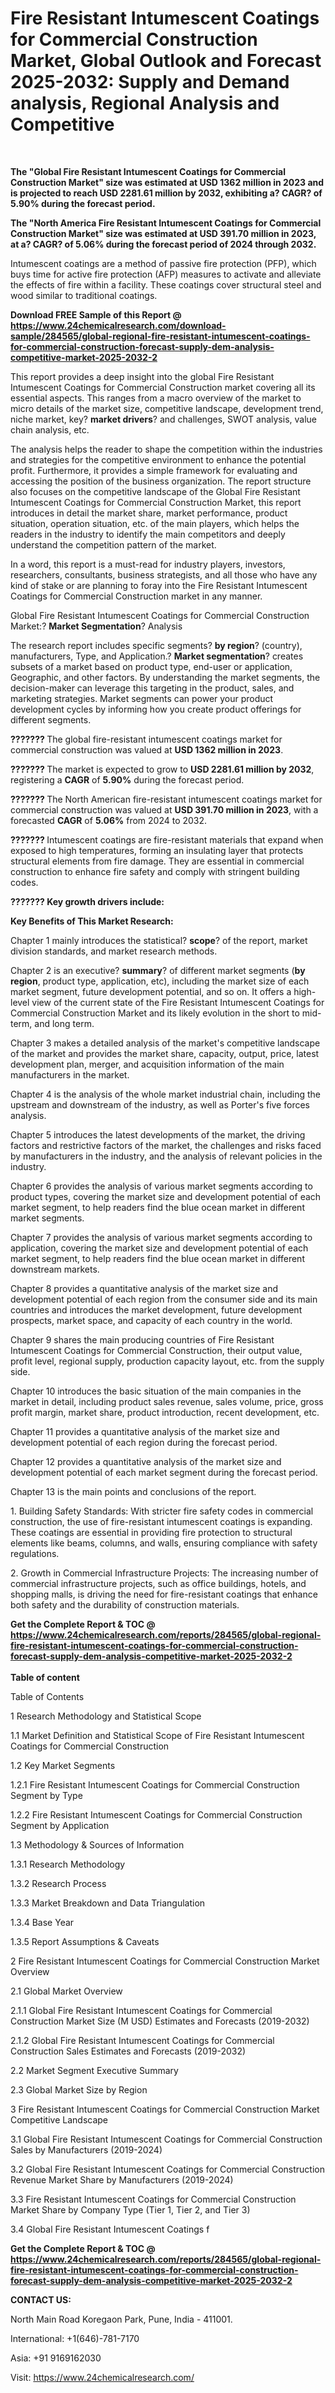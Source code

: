 <h1>Fire Resistant Intumescent Coatings for Commercial Construction Market, Global Outlook and Forecast 2025-2032: Supply and Demand analysis, Regional Analysis and Competitive</h1><br/><p><span style="font-size:14px"><strong>The "Global Fire Resistant Intumescent Coatings for Commercial Construction Market" size was estimated at USD 1362 million in 2023 and is projected to reach USD 2281.61 million by 2032, exhibiting a? <strong>CAGR</strong>? of 5.90% during the forecast period.</strong></span></p><p><span style="font-size:14px"><strong>The "North America Fire Resistant Intumescent Coatings for Commercial Construction Market" size was estimated at USD 391.70 million in 2023, at a? <strong>CAGR</strong>? of 5.06% during the forecast period of 2024 through 2032.</strong></span></p><p><span style="font-size:14px">Intumescent coatings are a method of passive fire protection (PFP), which buys time for active fire protection (AFP) measures to activate and alleviate the effects of fire within a facility. These coatings cover structural steel and wood similar to traditional coatings.</span></p><div><b>Download FREE Sample of this Report @ <a href="https://www.24chemicalresearch.com/download-sample/284565/global-regional-fire-resistant-intumescent-coatings-for-commercial-construction-forecast-supply-dem-analysis-competitive-market-2025-2032-2">https://www.24chemicalresearch.com/download-sample/284565/global-regional-fire-resistant-intumescent-coatings-for-commercial-construction-forecast-supply-dem-analysis-competitive-market-2025-2032-2</a></b></div><p><span style="font-size:14px">This report provides a deep insight into the global Fire Resistant Intumescent Coatings for Commercial Construction market covering all its essential aspects. This ranges from a macro overview of the market to micro details of the market size, competitive landscape, development trend, niche market, key? <strong>market drivers</strong>? and challenges, SWOT analysis, value chain analysis, etc.</span></p><p><span style="font-size:14px">The analysis helps the reader to shape the competition within the industries and strategies for the competitive environment to enhance the potential profit. Furthermore, it provides a simple framework for evaluating and accessing the position of the business organization. The report structure also focuses on the competitive landscape of the Global Fire Resistant Intumescent Coatings for Commercial Construction Market, this report introduces in detail the market share, market performance, product situation, operation situation, etc. of the main players, which helps the readers in the industry to identify the main competitors and deeply understand the competition pattern of the market.</span></p><p><span style="font-size:14px">In a word, this report is a must-read for industry players, investors, researchers, consultants, business strategists, and all those who have any kind of stake or are planning to foray into the Fire Resistant Intumescent Coatings for Commercial Construction market in any manner.</span></p><p><span style="font-size:14px">Global Fire Resistant Intumescent Coatings for Commercial Construction Market:? <strong>Market Segmentation</strong>? Analysis</span></p><p><span style="font-size:14px">The research report includes specific segments? <strong>by region</strong>? (country), manufacturers, Type, and Application.? <strong>Market segmentation</strong>? creates subsets of a market based on product type, end-user or application, Geographic, and other factors. By understanding the market segments, the decision-maker can leverage this targeting in the product, sales, and marketing strategies. Market segments can power your product development cycles by informing how you create product offerings for different segments.</span></p><p><span style="font-size:14px"><strong>??????? </strong>The global fire-resistant intumescent coatings market for commercial construction was valued at <strong>USD 1362 million in 2023</strong>.</span></p><p><span style="font-size:14px"><strong>??????? </strong>The market is expected to grow to <strong>USD 2281.61 million by 2032</strong>, registering a <strong>CAGR</strong> of <strong>5.90%</strong> during the forecast period.</span></p><p><span style="font-size:14px"><strong>??????? </strong>The North American fire-resistant intumescent coatings market for commercial construction was valued at <strong>USD 391.70 million in 2023</strong>, with a forecasted <strong>CAGR</strong> of <strong>5.06%</strong> from 2024 to 2032.</span></p><p><span style="font-size:14px"><strong>??????? </strong>Intumescent coatings are fire-resistant materials that expand when exposed to high temperatures, forming an insulating layer that protects structural elements from fire damage. They are essential in commercial construction to enhance fire safety and comply with stringent building codes.</span></p><p><span style="font-size:14px"><strong>??????? Key growth drivers include:</strong></span></p><p><span style="font-size:14px"><strong>Key Benefits of This Market Research:</strong></span></p><p><span style="font-size:14px">Chapter 1 mainly introduces the statistical? <strong><strong>scope</strong></strong>? of the report, market division standards, and market research methods.</span></p><p><span style="font-size:14px">Chapter 2 is an executive? <strong><strong>summary</strong></strong>? of different market segments (<strong>by region</strong>, product type, application, etc), including the market size of each market segment, future development potential, and so on. It offers a high-level view of the current state of the Fire Resistant Intumescent Coatings for Commercial Construction Market and its likely evolution in the short to mid-term, and long term.</span></p><p><span style="font-size:14px">Chapter 3 makes a detailed analysis of the market's competitive landscape of the market and provides the market share, capacity, output, price, latest development plan, merger, and acquisition information of the main manufacturers in the market.</span></p><p><span style="font-size:14px">Chapter 4 is the analysis of the whole market industrial chain, including the upstream and downstream of the industry, as well as Porter's five forces analysis.</span></p><p><span style="font-size:14px">Chapter 5 introduces the latest developments of the market, the driving factors and restrictive factors of the market, the challenges and risks faced by manufacturers in the industry, and the analysis of relevant policies in the industry.</span></p><p><span style="font-size:14px">Chapter 6 provides the analysis of various market segments according to product types, covering the market size and development potential of each market segment, to help readers find the blue ocean market in different market segments.</span></p><p><span style="font-size:14px">Chapter 7 provides the analysis of various market segments according to application, covering the market size and development potential of each market segment, to help readers find the blue ocean market in different downstream markets.</span></p><p><span style="font-size:14px">Chapter 8 provides a quantitative analysis of the market size and development potential of each region from the consumer side and its main countries and introduces the market development, future development prospects, market space, and capacity of each country in the world.</span></p><p><span style="font-size:14px">Chapter 9 shares the main producing countries of Fire Resistant Intumescent Coatings for Commercial Construction, their output value, profit level, regional supply, production capacity layout, etc. from the supply side.</span></p><p><span style="font-size:14px">Chapter 10 introduces the basic situation of the main companies in the market in detail, including product sales revenue, sales volume, price, gross profit margin, market share, product introduction, recent development, etc.</span></p><p><span style="font-size:14px">Chapter 11 provides a quantitative analysis of the market size and development potential of each region during the forecast period.</span></p><p><span style="font-size:14px">Chapter 12 provides a quantitative analysis of the market size and development potential of each market segment during the forecast period.</span></p><p><span style="font-size:14px">Chapter 13 is the main points and conclusions of the report.</span></p><p><span style="font-size:14px">1. Building Safety Standards: With stricter fire safety codes in commercial construction, the use of fire-resistant intumescent coatings is expanding. These coatings are essential in providing fire protection to structural elements like beams, columns, and walls, ensuring compliance with safety regulations.</span></p><p><span style="font-size:14px">2. Growth in Commercial Infrastructure Projects: The increasing number of commercial infrastructure projects, such as office buildings, hotels, and shopping malls, is driving the need for fire-resistant coatings that enhance both safety and the durability of construction materials.</span></p><div><b>Get the Complete Report & TOC @ <a href="https://www.24chemicalresearch.com/reports/284565/global-regional-fire-resistant-intumescent-coatings-for-commercial-construction-forecast-supply-dem-analysis-competitive-market-2025-2032-2">https://www.24chemicalresearch.com/reports/284565/global-regional-fire-resistant-intumescent-coatings-for-commercial-construction-forecast-supply-dem-analysis-competitive-market-2025-2032-2</a></b></div><br><b>Table of content</b><p>Table of Contents<br />
 
 1 Research Methodology and Statistical Scope<br />
 
 1.1 Market Definition and Statistical Scope of Fire Resistant Intumescent Coatings for Commercial Construction<br />
 
 1.2 Key Market Segments<br />
 
 1.2.1 Fire Resistant Intumescent Coatings for Commercial Construction Segment by Type<br />
 
 1.2.2 Fire Resistant Intumescent Coatings for Commercial Construction Segment by Application<br />
 
 1.3 Methodology & Sources of Information<br />
 
 1.3.1 Research Methodology<br />
 
 1.3.2 Research Process<br />
 
 1.3.3 Market Breakdown and Data Triangulation<br />
 
 1.3.4 Base Year<br />
 
 1.3.5 Report Assumptions & Caveats<br />
 
 2 Fire Resistant Intumescent Coatings for Commercial Construction Market Overview<br />
 
 2.1 Global Market Overview<br />
 
 2.1.1 Global Fire Resistant Intumescent Coatings for Commercial Construction Market Size (M USD) Estimates and Forecasts (2019-2032)<br />
 
 2.1.2 Global Fire Resistant Intumescent Coatings for Commercial Construction Sales Estimates and Forecasts (2019-2032)<br />
 
 2.2 Market Segment Executive Summary<br />
 
 2.3 Global Market Size by Region<br />
 
 3 Fire Resistant Intumescent Coatings for Commercial Construction Market Competitive Landscape<br />
 
 3.1 Global Fire Resistant Intumescent Coatings for Commercial Construction Sales by Manufacturers (2019-2024)<br />
 
 3.2 Global Fire Resistant Intumescent Coatings for Commercial Construction Revenue Market Share by Manufacturers (2019-2024)<br />
 
 3.3 Fire Resistant Intumescent Coatings for Commercial Construction Market Share by Company Type (Tier 1, Tier 2, and Tier 3)<br />
 
 3.4 Global Fire Resistant Intumescent Coatings f<br><div><b>Get the Complete Report & TOC @ <a href="https://www.24chemicalresearch.com/reports/284565/global-regional-fire-resistant-intumescent-coatings-for-commercial-construction-forecast-supply-dem-analysis-competitive-market-2025-2032-2">https://www.24chemicalresearch.com/reports/284565/global-regional-fire-resistant-intumescent-coatings-for-commercial-construction-forecast-supply-dem-analysis-competitive-market-2025-2032-2</a></b></div></p>
 
 <b>CONTACT US:</b><br>
 
 North Main Road Koregaon Park, Pune, India - 411001.<br/>
 
 International: +1(646)-781-7170<br/>
 
 Asia: +91 9169162030<br/>
 
 Visit: <a href="https://www.24chemicalresearch.com/">https://www.24chemicalresearch.com/</a>
 
 <br>